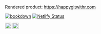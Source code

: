 Rendered product: <https://happygitwithr.com>

<!-- badges: start -->
[![bookdown](https://github.com/jennybc/happy-git-with-r/actions/workflows/bookdown.yaml/badge.svg)](https://github.com/jennybc/happy-git-with-r/actions/workflows/bookdown.yaml)
[![Netlify Status](https://api.netlify.com/api/v1/badges/4e9fea2e-d99c-484e-be1a-9d8605393f4e/deploy-status)](https://app.netlify.com/sites/happygitwithr/deploys)
<!-- badges: end -->

<a alt = "Netlify Delopyments" href="https://app.netlify.com/sites/happygitwithr/deploys"><img src="https://www.netlify.com/img/global/badges/netlify-color-accent.svg" height = 20 /></a>
<a rel="license" href="http://creativecommons.org/licenses/by-nc/4.0/"><img alt="Creative Commons License" style="border-width:0" src="https://i.creativecommons.org/l/by-nc/4.0/88x31.png" height = 20 /></a>

